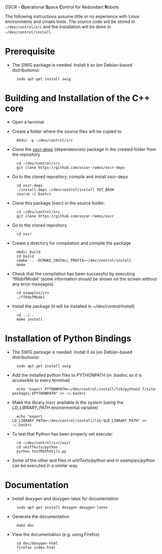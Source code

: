 *OSCR* - **O**perational **S**pace **C**ontrol for Redundant **R**obots

The following instructions assume little or no experience with Linux
environments and cmake tools. The source code will be stored in
`~/dev/control/src` and the installation will be done in
`~/dev/control/install`.

Prerequisite
============

+ The SWIG package is needed. Install it as (on Debian-based distributions):

        sudo apt-get install swig


Building and Installation of the C++ core
=========================================

+ Open a terminal

+ Create a folder where the source files will be copied to

        mkdir -p ~/dev/control/src

+ Clone the [*oscr-deps*](https://github.com/oscar-ramos/oscr-deps)
  (dependencies) package in the created folder from the repository

        cd ~/dev/control/src
        git clone https://github.com/oscar-ramos/oscr-deps

+ Go to the cloned repository, compile and install oscr-deps

        cd oscr-deps
        ./install-deps ~/dev/control/install SET_BASH
        source ~/.bashrc

+ Clone this package (oscr) in the source folder:

        cd ~/dev/control/src
        git clone https://github.com/oscar-ramos/oscr

+ Go to the cloned repository

        cd oscr

+ Create a directory for compilation and compile the package

        mkdir build
        cd build
        cmake .. -DCMAKE_INSTALL_PREFIX=~/dev/control/install
        make

+ Check that the compilation has been successful by executing 'ff6dofModel'
  (some information should be shown on the screen without any error messages)

        cd examples/c++
        ./ff6dofModel

+ Install the package (it will be installed in *~/dev/control/install*)

        cd ../..
        make install


Installation of Python Bindings
===============================

+ The SWIG package is needed. Install it as (on Debian-based distributions):

        sudo apt-get install swig

+ Add the installed python files to PYTHONPATH (in .bashrc so it is accessible
  to every terminal)

        echo "export PYTHONPATH=~/dev/control/install/lib/python2.7/site-packages:$PYTHONPATH" >> ~/.bashrc

+ Make the library loscr available in the system (using the *LD_LIBRARY_PATH*
  environmental variable)

        echo "export LD_LIBRARY_PATH=~/dev/control/install/lib:$LD_LIBRARY_PATH" >> ~/.bashrc

+ To test that Python has been properly set execute:

        cd ~/dev/control/src/oscr
        cd unitTests/python
        python testMathUtils.py

+ Some of the other test files in *unitTests/python* and in *examples/python*
  can be executed in a similar way.


Documentation
=============

+ Install doxygen and doxygen-latex for documentation

        sudo apt-get install doxygen doxygen-latex

+ Generate the documentation

        make doc

+ View the documentation (e.g. using Firefox)

        cd doc/doxygen-html
        firefox index.html
